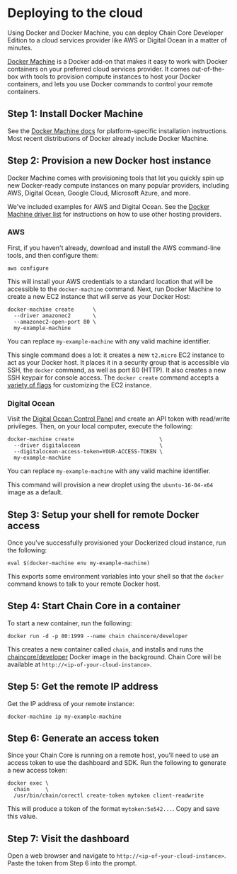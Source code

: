# Deploying to the cloud

Using Docker and Docker Machine, you can deploy Chain Core Developer Edition to a cloud services provider like AWS or Digital Ocean in a matter of minutes.

[Docker Machine](https://docs.docker.com/machine/) is a Docker add-on that makes it easy to work with Docker containers on your preferred cloud services provider. It comes out-of-the-box with tools to provision compute instances to host your Docker containers, and lets you use Docker commands to control your remote containers.

## Step 1: Install Docker Machine

See the [Docker Machine docs](https://docs.docker.com/machine/install-machine/) for platform-specific installation instructions. Most recent distributions of Docker already include Docker Machine.

## Step 2: Provision a new Docker host instance

Docker Machine comes with provisioning tools that let you quickly spin up new Docker-ready compute instances on many popular providers, including AWS, Digital Ocean, Google Cloud, Microsoft Azure, and more.

We've included examples for AWS and Digital Ocean. See the [Docker Machine driver list](https://docs.docker.com/machine/drivers/) for instructions on how to use other hosting providers.

### AWS

First, if you haven't already, download and install the AWS command-line tools, and then configure them:

```
aws configure
```

This will install your AWS credentials to a standard location that will be accessible to the `docker-machine` command. Next, run Docker Machine to create a new EC2 instance that will serve as your Docker Host:

```
docker-machine create      \
  --driver amazonec2       \
  --amazonec2-open-port 80 \
  my-example-machine
```

You can replace `my-example-machine` with any valid machine identifier.

This single command does a lot: it creates a new `t2.micro` EC2 instance to act as your Docker host. It places it in a security group that is accessible via SSH, the `docker` command, as well as port 80 (HTTP). It also creates a new SSH keypair for console access. The `docker create` command accepts a [variety of flags](https://docs.docker.com/machine/drivers/aws/) for customizing the EC2 instance.

### Digital Ocean

Visit the [Digital Ocean Control Panel](https://cloud.digitalocean.com/settings/api/tokens) and create an API token with read/write privileges. Then, on your local computer, execute the following:

```
docker-machine create                           \
  --driver digitalocean                         \
  --digitalocean-access-token=YOUR-ACCESS-TOKEN \
  my-example-machine
```

You can replace `my-example-machine` with any valid machine identifier.

This command will provision a new droplet using the `ubuntu-16-04-x64` image as a default.

## Step 3: Setup your shell for remote Docker access

Once you've successfully provisioned your Dockerized cloud instance, run the following:

```
eval $(docker-machine env my-example-machine)
```

This exports some environment variables into your shell so that the `docker` command knows to talk to your remote Docker host.

## Step 4: Start Chain Core in a container

To start a new container, run the following:

```
docker run -d -p 80:1999 --name chain chaincore/developer
```

This creates a new container called `chain`, and installs and runs the [chaincore/developer](https://hub.docker.com/r/chaincore/developer/) Docker image in the background. Chain Core will be available at `http://<ip-of-your-cloud-instance>`.

## Step 5: Get the remote IP address

Get the IP address of your remote instance:

```
docker-machine ip my-example-machine
```

## Step 6: Generate an access token

Since your Chain Core is running on a remote host, you'll need to use an access token to use the dashboard and SDK. Run the following to generate a new access token:

```
docker exec \
  chain     \
  /usr/bin/chain/corectl create-token mytoken client-readwrite
```

This will produce a token of the format `mytoken:5e542...`. Copy and save this value.

## Step 7: Visit the dashboard

Open a web browser and navigate to `http://<ip-of-your-cloud-instance>`. Paste the token from Step 6 into the prompt.
